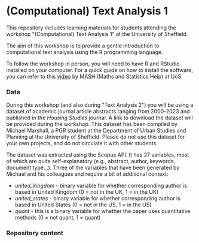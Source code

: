 # (Computational) Text Analysis 1

This repository includes learning materials for students attending the workshop "(Computational) Text Analysis 1" at the University of Sheffield. 

The aim of this workshop is to provide a gentle introduction to computational text analysis using the R programming language. 

To follow the workshop in person, you will need to have R and RStudio installed on your computer. For a quick guide on how to install the software, you can refer to this [video](https://www.sheffield.ac.uk/mash/stats-resources/r#) by MASH (Maths and Statistics Help) at UoS. 

### Data

During this workshop (and also during "Text Analysis 2") you will be using a dataset of academic journal article abstracts ranging from 2000-2023 and published in the _Housing Studies_ journal. A link to download the dataset will be provided during the workshop. This dataset has been compiled by Michael Marshall, a PGR student at the Department of Urban Studies and Planning at the University of Sheffield. Please do not use this dataset for your own projects, and do not circulate it with other students.

The dataset was extracted using the Scopus API. It has 27 variables, most of which are quite self-explanatory (e.g., abstract, author, keywords, document type...). Three of the variables that have been generated by Michael and his colleagues and require a bit of additional context:

- _united_kingdom_ - binary variable for whether corresponding author is based in United Kingdom (0 = not in the UK, 1 = in the UK)
- _united_states_ - binary variable for whether corresponding author is based in United States (0 = not in the US, 1 = in the US)
- _quant_ - this is a binary variable for whether the paper uses quantitative methods (0 = not quant, 1 = quant)

### Repository content


